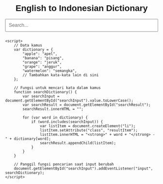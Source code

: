 <!DOCTYPE html>
<html lang="en">
<head>
    <meta charset="UTF-8">
    <meta name="viewport" content="width=device-width, initial-scale=1.0">
    <title>English to Indonesian Dictionary</title>
    <style>
        body {
            font-family: Arial, sans-serif;
            margin: 20px;
        }
        h1 {
            text-align: center;
        }
        #searchInput {
            width: 100%;
            padding: 10px;
            margin-bottom: 10px;
            font-size: 16px;
        }
        #searchResult {
            list-style-type: none;
            padding: 0;
        }
        .resultItem {
            padding: 10px;
            border-bottom: 1px solid #ccc;
        }
        .resultItem:hover {
            background-color: #f4f4f4;
        }
    </style>
</head>
<body>
    <h1>English to Indonesian Dictionary</h1>
    <input type="text" id="searchInput" placeholder="Search...">
    <ul id="searchResult"></ul>

    <script>
        // Data kamus
        var dictionary = {
            "apple": "apel",
            "banana": "pisang",
            "orange": "jeruk",
            "grape": "anggur",
            "watermelon": "semangka",
            // Tambahkan kata-kata lain di sini
        };

        // Fungsi untuk mencari kata dalam kamus
        function searchDictionary() {
            var searchInput = document.getElementById("searchInput").value.toLowerCase();
            var searchResult = document.getElementById("searchResult");
            searchResult.innerHTML = "";

            for (var word in dictionary) {
                if (word.includes(searchInput)) {
                    var listItem = document.createElement("li");
                    listItem.setAttribute("class", "resultItem");
                    listItem.innerHTML = "<strong>" + word + "</strong> - " + dictionary[word];
                    searchResult.appendChild(listItem);
                }
            }
        }

        // Panggil fungsi pencarian saat input berubah
        document.getElementById("searchInput").addEventListener("input", searchDictionary);
    </script>
</body>
</html>
